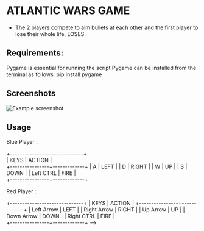 # ATLANTIC WARS GAME

- The 2 players compete to aim bullets at each other and the first player to lose their whole life, LOSES.

## Requirements:

Pygame is essential for running the script 
Pygame can be installed from the terminal as follows: pip install pygame

## Screenshots
![Example screenshot](./img/atla-wars.png)

## Usage
Blue Player :

 +------------------------------+ </br>
    |      KEYS      |    ACTION   |</br>
    +----------------+-------------+
    |       A        |     LEFT    |
    |       D        |     RIGHT   |
    |       W        |     UP      |
    |       S        |     DOWN    |
    |   Left CTRL    |     FIRE    |  
    +----------------+-------------+
    
Red Player :

+------------------------------+
    |      KEYS      |    ACTION   |
    +----------------+-------------+
    |  Left Arrow    |     LEFT    |
    |  Right Arrow   |     RIGHT   |
    |  Up Arrow      |     UP      |
    |  Down Arrow    |     DOWN    |
    |  Right CTRL    |     FIRE    |  
    +----------------+-------------+
-->
